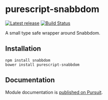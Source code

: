 # purescript-snabbdom

[![Latest release](http://img.shields.io/github/release/LukaJCB/purescript-snabbdom.svg)](https://github.com/LukaJCB/purescript-snabbdom/releases) [![Build Status](https://travis-ci.org/LukaJCB/purescript-snabbdom.svg?branch=master)](https://travis-ci.org/LukaJCB/purescript-snabbdom)


A small type safe wrapper around Snabbdom.

## Installation

```
npm install snabbdom
bower install purescript-snabbdom
```

## Documentation

Module documentation is [published on Pursuit](https://pursuit.purescript.org/packages/purescript-snabbdom/).
